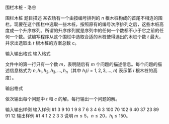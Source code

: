 



围栏木桩 - 洛谷














围栏木桩
题目描述
某农场有一个由按编号排列的 $n$ 根木桩构成的首尾不相连的围栏。现要在这个围栏中选取一些木桩，按照原有的编号次序排列之后，这些木桩高度成一个升序序列。所谓的升序序列就是序列中的任何一个数都不小于它之前的任何一个数。试编写程序从这个围栏中选取合适的木桩使得选出的木桩个数 $t$ 最大，并求出选取出 $t$ 根木桩的方案总数 $c$。

输入输出格式
输入格式

文件中的第一行只有一个数 $m$，表明随后有 $m$ 个问题的描述信息。每个问题的描述信息格式为 $n,h_1,h_2,h_3,…,h_n$（其中 $h_i(i=1,2,3,…,n)$ 表示第 $i$ 根木桩的高度）。

输出格式

依次输出每个问题中 $t$ 和 $c$ 的解。每行输出一个问题的解。

输入输出样例
输入样例 #1
3
9 10 1 9 8 7 6 3 4 6
3 100 70 102
6 40 37 23 89 91 12
输出样例 #1
4 1
2 2
3 3
说明
$m \leq 5$，$n \leq 20$，$h_i \leq 150$。






